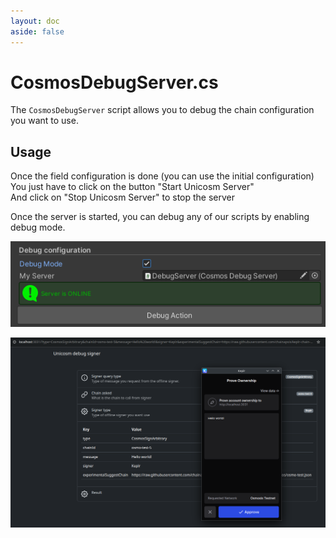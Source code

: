 ```yaml
---
layout: doc
aside: false
--- 
```


<script setup>
  import {DividePage} from 'vitepress-theme-api';
</script>
 
# CosmosDebugServer.cs

The ```CosmosDebugServer``` script allows you to debug the chain configuration you want to use.  
 

<DividePage :top="63">
<template #left>

## Host <Badge type="tip" text="String" />

This is the debug url, it is generated automatically

## Port <Badge type="tip" text="Int" />

This is the port you want to run the server on

## Save Folder <Badge type="tip" text="String" />

This is the folder to use to launch your debug html

## Buffer Size <Badge type="tip" text="Int" />

This is the size of the buffer you want to use
 
</template>
<template #right>

![An image](img/script6.png)

</template>
</DividePage>

## Usage

Once the field configuration is done (you can use the initial configuration)  
You just have to click on the button "Start Unicosm Server"  
And click on "Stop Unicosm Server" to stop the server  

Once the server is started, you can debug any of our scripts by enabling debug mode.

![An image](img/script7.png)

![An image](img/script8.png)
 